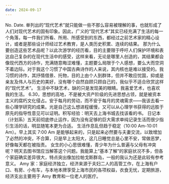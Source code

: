 ```yaml
---
date: 2024-09-17
---
```


No.
Date.
单列出的“现代艺术”就只能做一些不那么容易被理解的事，也就形成了人们对现代艺术的固有印象。因此，广义的“现代艺术”其实已经充满了生活的每一个角落，每一件我们所看、所用、所感受到的东西，都经过之前艺术家的精心设计，或者是那些设计师经过艺术教育，是人类历史积累、连续的结果。
那为什么要创造这些艺术品呢？以此次游学的经历看，目的主要限于呼吁人们保护环境和表达自己复杂的在现代生活中的感受，这样来看，无论是哪里人创造的，其结果都会像现代西方的诗作，充满随意晦涩难懂，主题要么局限于个人感想，要么大而空洞不着边际。对于我这个习惯了中国古典诗作的人来说，其内核也是难以接受的。我习惯的诗作，其抒情借景、托物，目的上由个人到群体，但并不敢应忧国，抑或是亲友及伟人与历史的美好，没有哪个自然自顾只顾自己的，我似乎不适合欣赏这样的“现代艺术”。
生活中不缺艺术，缺的只是发现美的眼睛。我喜爱艺术，也喜欢我的生活。
6.30，思想的高地，不是被大资产阶级的先进思想占领，就是被资本主义的腐朽文化侵占。安于每月的劳动，而不安于每月的灵魂需求——我该去看一些心理学研究的成果。光是自己这么想进程缓慢，又可以从心理学书获得的远胜于原先的指导性意见可以证明。积写经验：明天去上海书城去找该看的书。
日记本（计划系）五天前彻底停止运作，因为没有足够的巨大需求单纯记录生活而很少指引生活的话，明显随笔本更为合适。
生活作息乱但趋于稳定（10:00 Am-10:01 Am）。早上其实 7:00 Am 是能够起来的，只是起来必然要与夫妻交流，以致增加了必然的冲突，不合算，只是早上太阳大，这几日睡觉总是心里不安，常做恶梦，好像每天都在被指责。
女生的小心思很难懂，青少年为什么普遍与父母有冲突呢？明天去图书馆应当解答这个问题。我能算上“基本了解”的家庭状况不多，但各个家庭确实差异很大，特点突出像加拉帕戈斯群岛，一般的我认为还是此较有参考意义。
Amy 家：家庭经济独立，经济来源于夫妇二人的高管工作，在上海有户口、有房、小有车，与本地本牌享受上海市民的各项权益，衣食无忧，定期旅游，经济支出主要用于 Amy 教育和一位老人的医疗。
